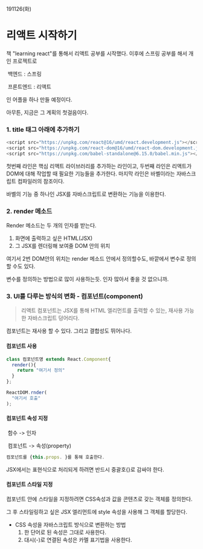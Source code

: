 191126(화)

# 리액트 시작하기



책 "learning react"를 통해서 리액트 공부를 시작했다. 이후에 스프링 공부를 해서 개인 프로젝트로

​	백엔드 : 스프링

​	프론트엔드 : 리액트

인 어플을 하나 만들 예정이다.



아무튼, 지금은 그 계획의 첫걸음이다.



### 1. title 태그 아래에 추가하기

```javascript
<script src="https://unpkg.com/react@16/umd/react.development.js"></script>
<script src="https://unpkg.com/react-dom@16/umd/react-dom.development.js"></script>
<script src="https://unpkg.com/babel-standalone@6.15.0/babel.min.js"></script>
```

첫번째 라인은 핵심 리액트 라이브러리를 추가하는 라인이고, 두번째 라인은 리액트가 DOM에 대해 작업할 때 필요한 기능들을 추가한다. 마지막 라인은 바벨이라는 자바스크립트 컴파일러의 참조이다.

바벨의 기능 중 하나인 JSX를 자바스크립트로 변환하는 기능을 이용한다.





### 2. render 메소드

Render 메소드는 두 개의 인자를 받는다.

1. 화면에 출력하고 싶은 HTML(JSX)
2. 그 JSX를 렌더링해 보여줄 DOM 안의 위치



여기서 2번 DOM안의 위치는 render 메소드 안에서 정의할수도, 바깥에서 변수로 정의할 수도 있다.

변수를 정의하는 방법으로 많이 사용하는듯. 인자 많아서 좋을 것 없으니까.





### 3. UI를 다루는 방식의 변화 - 컴포넌트(component)



> 리액트 컴포넌트는 JSX를 통해 HTML 엘리먼트를 출력할 수 있는, 재사용 가능한 자바스크립트 덩어리다.



컴포넌트는 재사용 할 수 있다. 그리고 결합성도 뛰어나다.



#### 컴포넌트 사용

```javascript
class 컴포넌트명 extends React.Component{
  render(){
    return "여기서 정의"
  }
};

ReactDOM.rnder(
  "여기서 호출"
);
```



#### 컴포넌트 속성 지정

​	함수 -> 인자

​	컴포넌트 -> 속성(property)

```javascript
컴포넌트를 {this.props. }를 통해 호출한다.
```

JSX에서는 표현식으로 처리되게 하려면 반드시 중괄호{}로 감싸야 한다.



#### 컴포넌트 스타일 지정

컴포넌트 안에 스타일을 지정하려면 CSS속성과 값을 콘텐츠로 갖는 객체를 정의한다.

그 후 스타일링하고 싶은 JSX 엘리먼트에 style 속성을 사용해 그 객체를 할당한다.



- CSS 속성을 자바스크립트 방식으로 변환하는 방법
  1. 한 단어로 된 속성은 그대로 사용한다.
  2. 대시(-)로 연결된 속성은 카멜 표기법을 사용한다.

